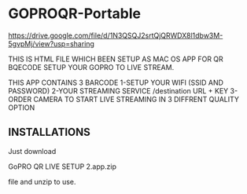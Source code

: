 # GOPROQR-Portable


https://drive.google.com/file/d/1N3QSQJ2srtQjQRWDX8l1dbw3M-5gvpMj/view?usp=sharing


THIS IS HTML FILE WHICH BEEN SETUP AS MAC OS APP FOR QR BQECODE SETUP YOUR GOPRO TO LIVE STREAM.

THIS APP CONTAINS 3 BARCODE
1-SETUP YOUR WIFI (SSID AND PASSWORD)
2-YOUR STREAMING SERVICE /destination URL + KEY
3-ORDER CAMERA TO START LIVE STREAMING IN 3 DIFFRENT QUALITY OPTION


INSTALLATIONS
------------------------------------------------------

Just download 

GoPRO QR LIVE SETUP 2.app.zip

file and unzip to use.
